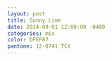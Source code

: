 ```yaml
---
layout: post
title: Sunny Lime
date: 2014-09-01 12:00:00 -0400
categories: mix
color: DFEF87
pantone: 12-0741 TCX
---
```

